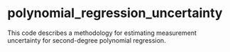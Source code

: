 # polynomial_regression_uncertainty
This code describes a methodology for estimating measurement uncertainty for second-degree polynomial regression. 
